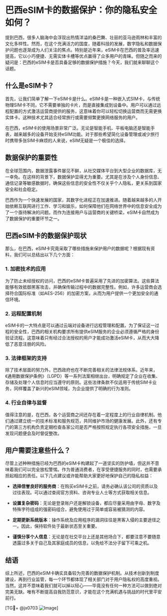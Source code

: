 # 巴西eSIM卡的数据保护：你的隐私安全如何？

提到巴西，很多人脑海中会浮现出热情洋溢的桑巴舞、壮丽的亚马逊雨林和丰富的文化多样性。然而，在这个充满活力的国度，随着科技的发展，数字隐私和数据保护问题也逐渐成为人们关注的焦点。特别是近年来，eSIM卡在巴西的普及率迅速提高，它以小巧便捷、无需实体卡槽等优点赢得了众多用户的青睐。但随之而来的疑问是：巴西的eSIM卡是否具备足够的数据保护措施？今天，我们就来聊聊这个话题。

## 什么是eSIM卡？

首先，让我们简单了解一下eSIM卡是什么。eSIM卡是一种嵌入式SIM卡，与传统物理SIM卡不同，它不需要单独的卡片，而是直接集成到设备中。用户可以通过远程配置的方式激活运营商提供的服务，这意味着你可以轻松切换运营商而无需更换实体卡。这种技术尤其适合经常旅行或需要频繁更换网络服务的用户。

在巴西，eSIM卡的使用场景非常广泛。无论是智能手机、平板电脑还是智能手表，越来越多的设备开始支持eSIM功能。对于那些希望简化设备管理或减少旅行时携带多张SIM卡麻烦的人来说，eSIM无疑是一个极佳的选择。

## 数据保护的重要性

在全球范围内，数据泄露事件屡见不鲜，从社交媒体平台到大型企业的数据库，无一幸免。在这样的背景下，数据保护显得尤为重要。尤其是在涉及个人身份信息、通信记录等敏感数据时，确保这些信息的安全性不仅关乎个人隐私，更关系到国家安全和社会稳定。

巴西作为一个快速发展的国家，其数字化进程正在加速推进。随着越来越多的人开始依赖互联网进行工作、学习和娱乐，如何保障他们在网络世界中的信息安全成为了一个亟待解决的问题。而作为连接用户与运营商的关键桥梁，eSIM卡自然成为了数据保护的重要环节之一。

## 巴西eSIM卡的数据保护现状

那么，在巴西，eSIM卡究竟采取了哪些措施来保护用户的数据呢？根据现有资料，我们可以总结出以下几个方面：

### 1. **加密技术的应用**
为了防止未经授权的访问，巴西的eSIM卡普遍采用了先进的加密算法。这些算法能够有效抵御黑客攻击，并确保传输过程中的数据完整性。例如，许多运营商会选择符合国际标准（如AES-256）的加密方案，从而为用户提供一个更加安全的通信环境。

### 2. **远程配置机制**
eSIM卡的一大特点是可以通过云端对设备进行远程管理和配置。为了保证这一过程的安全性，巴西的相关机构要求所有提供eSIM服务的企业必须遵循严格的身份验证流程。这意味着只有经过合法授权的用户才能成功激活eSIM卡，从而大大降低了恶意注册的风险。

### 3. **法律框架的支持**
除了技术层面的努力外，巴西政府也在不断完善相关的法律法规体系。近年来，《通用数据保护条例》（LGPD）等一系列法案相继出台，明确规定了企业在收集、存储及处理个人信息时应当遵守的原则。这些法律条款不仅适用于传统SIM卡业务，同样覆盖了新兴的eSIM领域，为企业提供了明确的行为准则。

### 4. **行业自律与监督**
值得注意的是，在巴西，各个运营商之间还存在着一定程度上的行业自律机制。他们通过建立统一的技术标准和服务规范，共同维护市场的健康发展。此外，还有专门的第三方机构负责定期检查各家公司是否严格按照规定执行各项安全措施，一旦发现问题便会及时督促整改。

## 用户需要注意些什么？

尽管上述种种措施已经为巴西的eSIM卡构建起了一道坚实的防护墙，但这并不意味着我们可以完全放松警惕。作为普通消费者，在享受便捷服务的同时，也需要承担起相应的责任。以下几点建议或许能帮助大家更好地保护自己的隐私权益：

- **选择信誉良好的服务商**：在购买eSIM卡之前，请务必确认该公司的资质以及过往表现。可以通过查阅官方资料、咨询专业人士等方式获取相关信息。
  
- **设置复杂密码**：无论是登录账户还是解锁设备，都应尽量采用由字母、数字及特殊字符组成的强密码组合，避免使用过于简单或容易被猜测的内容。
  
- **定期更新系统版本**：操作系统及应用程序的漏洞往往是黑客入侵的主要途径之一。因此，保持软件处于最新状态至关重要。
  
- **谨慎分享个人信息**：无论是在社交平台上还是其他场合下，都要注意不要随意透露过多关于自己及其家庭成员的信息，以免给不法分子留下可乘之机。

## 结语

综上所述，巴西的eSIM卡确实具备较为完善的数据保护机制。从技术创新到制度建设，再到行业监管，每一个环节都体现了相关部门对于用户隐私权的高度重视。当然，这并不意味着我们就可以掉以轻心——毕竟没有任何一种方法可以做到绝对完美无缺。唯有不断提高自我防范意识，才能在这个充满机遇与挑战的时代里平安前行。

[TG💪+ @jx0703 ![Image](https://github.com/user-attachments/assets/dbca1d08-cadb-493c-b0ec-ad6f7a83f270)]